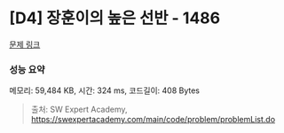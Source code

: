 # [D4] 장훈이의 높은 선반 - 1486 

[문제 링크](https://swexpertacademy.com/main/code/problem/problemDetail.do?contestProbId=AV2b7Yf6ABcBBASw) 

### 성능 요약

메모리: 59,484 KB, 시간: 324 ms, 코드길이: 408 Bytes



> 출처: SW Expert Academy, https://swexpertacademy.com/main/code/problem/problemList.do